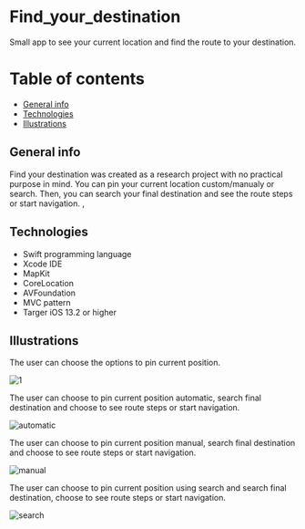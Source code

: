 # Find_your_destination
Small app to see your current location and find the route to your destination.

# Table of contents

* [General info](#general-info)
* [Technologies](#technologies)
* [Illustrations](#illustrations)

## General info

Find your destination was created as a research project with no practical purpose in mind.
You can pin your current location custom/manualy or search. Then, you can search your final destination and see the route steps or start navigation.
,
## Technologies

* Swift programming language
* Xcode IDE
* MapKit
* CoreLocation
* AVFoundation
* MVC pattern 
* Targer iOS 13.2 or higher

## Illustrations

The user can choose the options to pin current position.

![1](https://user-images.githubusercontent.com/65834374/225844925-75b379a3-26bd-4408-9b9e-bf9db533d611.JPG)

The user can choose to pin current position automatic, search final destination and choose to see route steps or start navigation.

![automatic](https://user-images.githubusercontent.com/65834374/225848571-62672ccb-6a69-43de-8ad0-6e84f08f6057.JPG)

The user can choose to pin current position manual, search final destination and choose to see route steps or start navigation.

![manual](https://user-images.githubusercontent.com/65834374/225859470-cb6d8c24-4cbe-480c-81cb-90b8b8c0684a.JPG)

The user can choose to pin current position using search and search final destination, choose to see route steps or start navigation.

![search](https://user-images.githubusercontent.com/65834374/225860512-15a020fd-5a97-45dd-8778-de26823e6a92.JPG)
